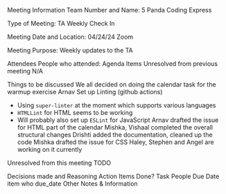 Meeting Information
Team Number and Name: 5 Panda Coding Express

 Type of Meeting: TA Weekly Check In

 Meeting Date and Location: 04/24/24 Zoom

 Meeting Purpose: Weekly updates to the TA

Attendees
People who attended: 
Agenda Items
Unresolved from previous meeting
N/A

Things to be discussed
We all decided on doing the calendar task for the warmup exercise
Arnav Set up Linting (github actions)
  - Using `super-linter` at the moment which supports various languages
  - `HTMLLint` for HTML seems to be working
  - Will probably also set up `ESLint` for JavaScript
Arnav drafted the issue for HTML part of the calendar
Mishka, Vishaal completed the overall structural changes
Drishti added the documentation, cleaned up the code
Mishka drafted the issue for CSS
Haley, Stephen and Angel are working on it currently



Unresolved from this meeting
TODO

Decisions made and Reasoning
Action Items
Done?	Task	People	Due Date
item	who	due_date
Other Notes & Information
